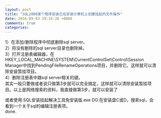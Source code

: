 ```yaml
---
layout: post
title: "SQL2000某个程序安装已在安装计算机上创建挂起的文件操作"
date: 2016-09-03 19:16:20 +0800
comments: true
categories: 
---
```

1）在添加/删除程序中彻底删除sql server。  
2）将没有删除的sql server目录也删除掉。  
3）打开注册表编辑器，在HKEY_LOCAL_MACHINE\\SYSTEM\\CurrentControlSet\\Control\\Session Manager中找到PendingFileRenameOperations项目，并删除它。这样就可以清除安装暂挂项目。  
4）删除注册表中跟sql server相关的键。  
其实一般只要做或者说只做第3步就可以完全搞定，这样就可以清除安装暂挂项目。以上是网络搜索的资料，我直接做第3步，就可以安装了  

或者使用:SQL安装挂起解决工具免安装版.exe
DG:在安装盘C或D，搜索sql，会看到一个关于sql的编辑注册表项。  
done.     
